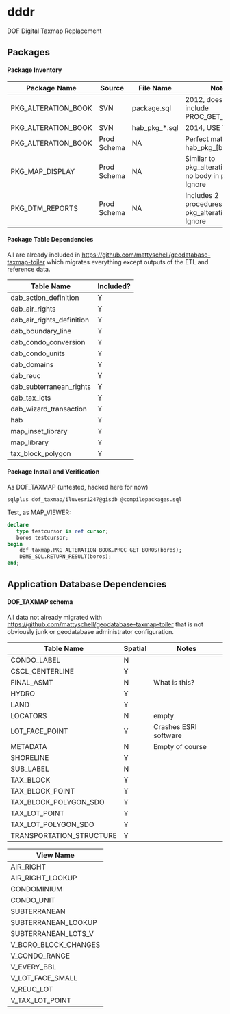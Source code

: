 # dddr

DOF Digital Taxmap Replacement

## Packages

#### Package Inventory

| Package Name | Source | File Name | Notes |
| --- | --- | --- | --- |
| PKG_ALTERATION_BOOK | SVN | package.sql | 2012, does not include PROC_GET_HAB_LIST |
| PKG_ALTERATION_BOOK | SVN | hab_pkg_*.sql | 2014, USE THIS ONE |
| PKG_ALTERATION_BOOK | Prod Schema | NA | Perfect match with hab_pkg_[body|spec].sql |
| PKG_MAP_DISPLAY | Prod Schema | NA | Similar to pkg_alteration_book, no body in prod. Ignore | 
| PKG_DTM_REPORTS | Prod Schema | NA | Includes 2 procedures also in pkg_alteration_book. Ignore | 



#### Package Table Dependencies

All are already included in https://github.com/mattyschell/geodatabase-taxmap-toiler which migrates everything except outputs of the ETL and reference data.

| Table Name | Included? |
| ---- | ---- |
| dab_action_definition | Y |
| dab_air_rights | Y |
| dab_air_rights_definition | Y |
| dab_boundary_line | Y |
| dab_condo_conversion | Y |
| dab_condo_units | Y |
| dab_domains | Y |
| dab_reuc | Y |
| dab_subterranean_rights | Y |
| dab_tax_lots | Y |
| dab_wizard_transaction | Y |
| hab | Y |
| map_inset_library | Y |
| map_library | Y |
| tax_block_polygon | Y | 

#### Package Install and Verification

As DOF_TAXMAP (untested, hacked here for now)

```
sqlplus dof_taxmap/iluvesri247@gisdb @compilepackages.sql
```

Test, as MAP_VIEWER:


```sql
declare
   type testcursor is ref cursor;
   boros testcursor;
begin
    dof_taxmap.PKG_ALTERATION_BOOK.PROC_GET_BOROS(boros);
    DBMS_SQL.RETURN_RESULT(boros); 
end;
```

## Application Database Dependencies

#### DOF_TAXMAP schema

All data not already migrated with https://github.com/mattyschell/geodatabase-taxmap-toiler that is not obviously junk or geodatabase administrator configuration.

| Table Name | Spatial | Notes |
| ---- | ---- | ---- | 
| CONDO_LABEL | N | |
| CSCL_CENTERLINE | Y | |
| FINAL_ASMT | N | What is this? |
| HYDRO | Y |  |
| LAND | Y |  |
| LOCATORS | N | empty |
| LOT_FACE_POINT | Y | Crashes ESRI software |
| METADATA | N | Empty of course |
| SHORELINE | Y |  | 
| SUB_LABEL | N |  |
| TAX_BLOCK | Y |  |
| TAX_BLOCK_POINT | Y |  |
| TAX_BLOCK_POLYGON_SDO | Y |  |
| TAX_LOT_POINT | Y |  |
| TAX_LOT_POLYGON_SDO | Y |  |
| TRANSPORTATION_STRUCTURE | Y |  |

| View Name | 
| ---- |  
| AIR_RIGHT |
| AIR_RIGHT_LOOKUP |
| CONDOMINIUM |
| CONDO_UNIT |
| SUBTERRANEAN |
| SUBTERRANEAN_LOOKUP |
| SUBTERRANEAN_LOTS_V |
| V_BORO_BLOCK_CHANGES |
| V_CONDO_RANGE |
| V_EVERY_BBL |
| V_LOT_FACE_SMALL |
| V_REUC_LOT |
| V_TAX_LOT_POINT |
